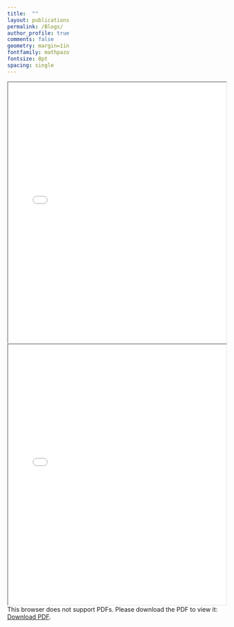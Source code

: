 ```yaml
---
title:  ""
layout: publications
permalink: /Blogs/
author_profile: true
comments: false
geometry: margin=1in
fontfamily: mathpazo
fontsize: 8pt
spacing: single
---
```


<iframe src="/assets/images/yy/T32-slides.pdf" width="100%" height="600px"></iframe>

<iframe src="/assets/pdfjs/web/viewer.html?file=assets/images/yy/T32-slides.pdf" width="100%" height="600px"></iframe>

<object data="/assets/images/yy/T32-slides.pdf" type="application/pdf" width="100%" height="600px">
  This browser does not support PDFs. Please download the PDF to view it: <a href="/assets/images/yy/T32-slides.pdf">Download PDF</a>.
</object>

<!--
Blog Page

{% for post in site.posts %}
  {% include archive-single.html %}
{% endfor %}
-->
